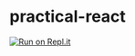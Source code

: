 # practical-react
[![Run on Repl.it](https://repl.it/badge/github/benawad/practical-react)](https://repl.it/github/benawad/practical-react)